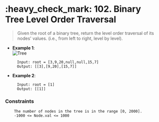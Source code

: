 <h1>:heavy_check_mark: 102. Binary Tree Level Order Traversal</h1>
<blockquote>
Given the root of a binary tree, return the level order traversal of its nodes' values. (i.e., from left to right, level by level).
</blockquote>

* **Example 1**:<br>
![Tree](https://assets.leetcode.com/uploads/2021/02/19/tree1.jpg)

        Input: root = [3,9,20,null,null,15,7]
        Output: [[3],[9,20],[15,7]]

* **Example 2**:<br>

        Input: root = [1]
        Output: [[1]]


### **Constraints** 

        The number of nodes in the tree is in the range [0, 2000].
        -1000 <= Node.val <= 1000